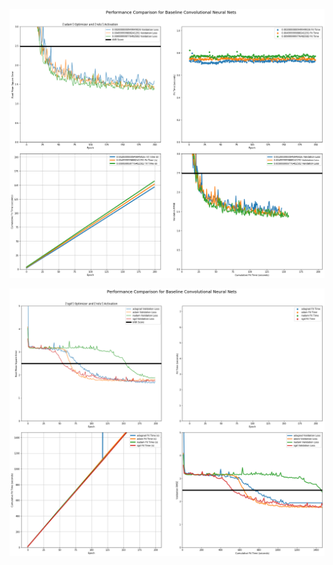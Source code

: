 ![image](https://github.com/tomgoter/w207_finalproject/blob/master/Images/LR_Sense_16SF.png "Learning Rate Sensitivity")

![image](https://github.com/tomgoter/w207_finalproject/blob/master/Images/optimizer.png?raw=true "Optimizer Sensitivity")
